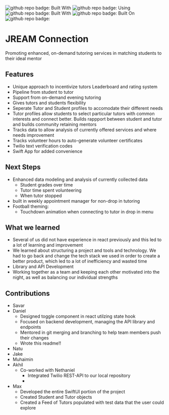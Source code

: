 ![github repo badge: Built With](https://img.shields.io/badge/Using-Typescript-181717?color=blue) ![github repo badge: Using](https://img.shields.io/badge/Using-SwiftUI-181717?color=orange) ![github repo badge: Built With](https://img.shields.io/badge/Using-React-181717?color=blue) ![github repo badge: Built On](https://img.shields.io/badge/Built%20On-VSCode-181717?color=blue) ![github repo badge: ](https://img.shields.io/badge/-MongoDB-181717?color=green)

# JREAM Connection
Promoting  enhanced, on-demand tutoring services in  matching students to their ideal mentor

## Features
- Unique approach to incentivize tutors
Leaderboard and rating system
- Pipeline from student to tutor
- Support from on-demand evening tutoring 
- Gives tutors and students flexibility
- Seperate Tutor and Student profiles to accomodate their different needs
- Tutor profiles allow students to select particular tutors with common interests and connect better. Builds rappport between student and tutor and builds community retaining mentors
- Tracks data to allow analysis of currently offered services and where needs improvement
- Tracks volunteer hours to auto-generate volunteer certificates
- Twilio text verification codes
- Swift App for added convenience

## Next Steps
- Enhanced data modeling and analysis of currently collected data
  - Student grades over time
  - Tutor time spent volunteering
  - When tutor stopped
- built in weekly appointment manager for non-drop in tutoring
- Football theming:
  - Touchdown animation when connecting to tutor in drop in menu

## What we learned
- Several of us did not have experience in react previously and this led to a lot of learning and improvement
- We learned about structuring a project and tools and technology. We had to go back and change the tech stack we used in order to create a better product, which led to a lot of inefficiency and wasted time
- Library and API Development
- Working together as a team and keeping each other motivated into the night, as well as balancing our individual strengths

## Contributions
- Savar
- Daniel
  - Designed toggle component in react utilzing state hook
  - Focused on backend development, managing the API library and endpoints
  - Mentored in git merging and branching to help team members push their changes
  - Wrote this readme!!
- Natu
- Jake
- Muhaimin
- Akhil
  - Co-worked with Nethaniel 
    - Integrated Twilio REST-API to our local repository
    - 
- Max
  - Developed the entire SwiftUI portion of the project
  - Created Student and Tutor objects
  - Created a Feed of Tutors populated with test data that the user could explore
